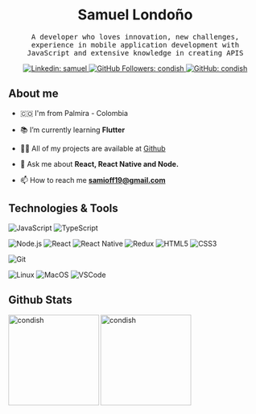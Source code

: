 <h1 align="center">Samuel Londoño</h1>
<samp>
  <p align="center">A developer who loves innovation, new challenges, experience in mobile application development with JavaScript and extensive knowledge in creating APIS</p>
</samp>
<p align="center">
  <a href="https://www.linkedin.com/in/samuel-david-londo%C3%B1o-85308617a/" target="_blank">
    <img
      src="https://img.shields.io/badge/-samuel-blue?style=flat-square&logo=Linkedin&logoColor=white&link=https://www.linkedin.com/in/samuel-david-londo%C3%B1o-85308617a/"
      alt="Linkedin: samuel"
    />
  </a>
  <a href="https://github.com/condish/" target="_blank">
    <img
      src="https://komarev.com/ghpvc/?username=condish"
      alt="GitHub Followers: condish"
    />
  </a>
  <a href="https://github.com/condish?tab=followers" target="_blank">
    <img
      src="https://img.shields.io/github/followers/condish?label=follow&style=social"
      alt="GitHub: condish"
    />
  </a>
</p>


## About me

- 🇨🇴 I'm from Palmira - Colombia

- 📚 I’m currently learning **Flutter**

- 👨‍💻 All of my projects are available at [Github](https://github.com/condish)

- 💬 Ask me about **React, React Native and Node.**

- 📫 How to reach me **samioff19@gmail.com**


## Technologies & Tools

<p align="left">

  ![JavaScript](https://img.shields.io/badge/Code-JavaScript-informational?style=flat&logo=javascript&logoColor=white&color=F9DC5C)
  ![TypeScript](https://img.shields.io/badge/Code-TypeScript-informational?style=flat&logoColor=white&color=F9DC5C&logo=typescript)

</p>
<p align="left">

  ![Node.js](https://img.shields.io/badge/Code-Node.js-informational?style=flat&logoColor=white&color=F9DC5C&logo=node.js)
  ![React](https://img.shields.io/badge/Code-React-informational?style=flat&logo=react&logoColor=white&color=F9DC5C)
  ![React Native](https://img.shields.io/badge/Code-React%20Native-informational?style=flat&logoColor=white&color=F9DC5C&logo=react)
  ![Redux](https://img.shields.io/badge/Code-Redux-informational?style=flat&logoColor=white&color=F9DC5C&logo=redux)
  ![HTML5](https://img.shields.io/badge/Code-HTML5-informational?style=flat&logoColor=white&color=F9DC5C&logo=HTML5)
  ![CSS3](https://img.shields.io/badge/Code-CSS3-informational?style=flat&logoColor=white&color=F9DC5C&logo=CSS3)

</p>
<p align="left">

  ![Git](https://img.shields.io/badge/Code-Git-informational?style=flat&logoColor=white&color=F9DC5C&logo=git)

</p>
<p align="left">

  ![Linux](https://img.shields.io/badge/OS-Linux-informational?style=flat&logo=linux&logoColor=white&color=F9DC5C)
  ![MacOS](https://img.shields.io/badge/OS-macOS-informational?style=flat&logo=apple&logoColor=white&color=F9DC5C)
  ![VSCode](https://img.shields.io/badge/Editor-VSCode-blue?style=flat&logo=visual-studio-code&logoColor=white&color=F9DC5C)

</p>

## Github Stats

<a href="https://github.com/condish" target="_blank">
  <img
    align="left"
    height="180em"
    alt="condish"
    src="https://github-readme-stats.vercel.app/api?username=condish&count_private=true&show_icons=true&title_color=F9DC5C&icon_color=E84855&text_color=B7CFF9&bg_color=1E1E1E&hide_border=true"
  />
  <img
    align="left"
    height="180em"
    alt="condish"
    src="https://github-readme-stats.vercel.app/api/top-langs/?username=condish&theme=buefy&title_color=F9DC5C&icon_color=E84855&text_color=B7CFF9&bg_color=1E1E1E&hide_border=true"
  />
</a>
